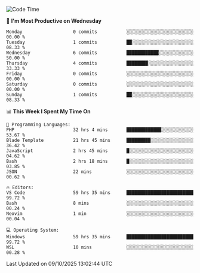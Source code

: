 <!--START_SECTION:waka-->
![Code Time](http://img.shields.io/badge/Code%20Time-6%2C087%20hrs%2057%20mins-blue)

📅 **I'm Most Productive on Wednesday** 

```text
Monday                   0 commits           ░░░░░░░░░░░░░░░░░░░░░░░░░   00.00 % 
Tuesday                  1 commits           ██░░░░░░░░░░░░░░░░░░░░░░░   08.33 % 
Wednesday                6 commits           ████████████░░░░░░░░░░░░░   50.00 % 
Thursday                 4 commits           ████████░░░░░░░░░░░░░░░░░   33.33 % 
Friday                   0 commits           ░░░░░░░░░░░░░░░░░░░░░░░░░   00.00 % 
Saturday                 0 commits           ░░░░░░░░░░░░░░░░░░░░░░░░░   00.00 % 
Sunday                   1 commits           ██░░░░░░░░░░░░░░░░░░░░░░░   08.33 % 
```


📊 **This Week I Spent My Time On** 

```text
💬 Programming Languages: 
PHP                      32 hrs 4 mins       █████████████░░░░░░░░░░░░   53.67 % 
Blade Template           21 hrs 45 mins      █████████░░░░░░░░░░░░░░░░   36.42 % 
JavaScript               2 hrs 45 mins       █░░░░░░░░░░░░░░░░░░░░░░░░   04.62 % 
Bash                     2 hrs 18 mins       █░░░░░░░░░░░░░░░░░░░░░░░░   03.85 % 
JSON                     22 mins             ░░░░░░░░░░░░░░░░░░░░░░░░░   00.62 % 

🔥 Editors: 
VS Code                  59 hrs 35 mins      █████████████████████████   99.72 % 
Bash                     8 mins              ░░░░░░░░░░░░░░░░░░░░░░░░░   00.24 % 
Neovim                   1 min               ░░░░░░░░░░░░░░░░░░░░░░░░░   00.04 % 

💻 Operating System: 
Windows                  59 hrs 35 mins      █████████████████████████   99.72 % 
WSL                      10 mins             ░░░░░░░░░░░░░░░░░░░░░░░░░   00.28 % 
```


 Last Updated on 09/10/2025 13:02:44 UTC
<!--END_SECTION:waka-->
